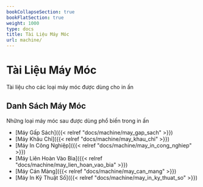 ```yaml
---
bookCollapseSection: true
bookFlatSection: true
weight: 1000
type: docs
title: Tài Liệu Máy Móc
url: machine/
---
```


# Tài Liệu Máy Móc

Tài liệu cho các loại máy móc được dùng cho in ấn

## Danh Sách Máy Móc

Những loại máy móc sau được dùng phổ biến trong in ấn

- [Máy Gấp Sách]({{< relref "docs/machine/may_gap_sach" >}})
- [Máy Khâu Chỉ]({{< relref "docs/machine/may_khau_chi" >}})
- [Máy In Công Nghiệp]({{< relref "docs/machine/may_in_cong_nghiep" >}})
- [Máy Liên Hoàn Vào Bìa]({{< relref "docs/machine/may_lien_hoan_vao_bia" >}})
- [Máy Cán Màng]({{< relref "docs/machine/may_can_mang" >}})
- [Máy In Kỹ Thuật Số]({{< relref "docs/machine/may_in_ky_thuat_so" >}})



